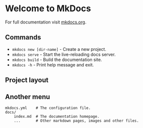 # Welcome to MkDocs

For full documentation visit [mkdocs.org](https://www.mkdocs.org).

## Commands

* `mkdocs new [dir-name]` - Create a new project.
* `mkdocs serve` - Start the live-reloading docs server.
* `mkdocs build` - Build the documentation site.
* `mkdocs -h` - Print help message and exit.

## Project layout
## Another menu

    mkdocs.yml    # The configuration file.
    docs/
        index.md  # The documentation homepage.
        ...       # Other markdown pages, images and other files.
